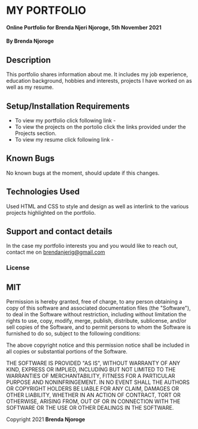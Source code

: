 # MY PORTFOLIO
#### Online Portfolio for Brenda Njeri Njoroge, 5th November 2021
#### By **Brenda Njoroge**
## Description
This portfolio shares information about me. It includes my job experience, education background, hobbies and interests, projects I have worked on as well as my resume.
## Setup/Installation Requirements
* To view my portfolio click following link - 
* To view the projects on the portolio click the links provided under the Projects section.
* To view my resume click following link - 

## Known Bugs
No known bugs at the moment, should update if this changes.
## Technologies Used
Used HTML and CSS to style and design as well as interlink to the various projects highlighted on the portfolio.
## Support and contact details
In the case my portfolio interests you and you would like to reach out, contact me on brendanjerig@gmail.com

### License
## MIT
Permission is hereby granted, free of charge, to any person obtaining a copy of this software and associated documentation files (the "Software"), to deal in the Software without restriction, including without limitation the rights to use, copy, modify, merge, publish, distribute, sublicense, and/or sell copies of the Software, and to permit persons to whom the Software is furnished to do so, subject to the following conditions:

The above copyright notice and this permission notice shall be included in all copies or substantial portions of the Software.

THE SOFTWARE IS PROVIDED "AS IS", WITHOUT WARRANTY OF ANY KIND, EXPRESS OR IMPLIED, INCLUDING BUT NOT LIMITED TO THE WARRANTIES OF MERCHANTABILITY, FITNESS FOR A PARTICULAR PURPOSE AND NONINFRINGEMENT. IN NO EVENT SHALL THE AUTHORS OR COPYRIGHT HOLDERS BE LIABLE FOR ANY CLAIM, DAMAGES OR OTHER LIABILITY, WHETHER IN AN ACTION OF CONTRACT, TORT OR OTHERWISE, ARISING FROM, OUT OF OR IN CONNECTION WITH THE SOFTWARE OR THE USE OR OTHER DEALINGS IN THE SOFTWARE.

Copyright 2021
 **Brenda Njoroge**